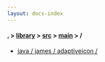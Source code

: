 ```yaml
---
layout: docs-index
---
```

#### [.](./../../../index) > [library](./../../index) > [src](./../index) > [main](./index) > **/**

- [java / james / adaptiveicon / ](java/james/adaptiveicon/)
